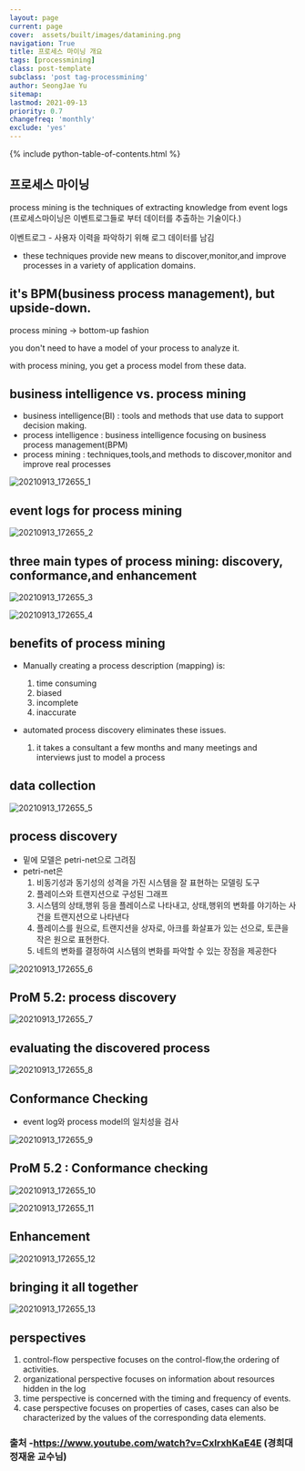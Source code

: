 ```yaml
---
layout: page
current: page
cover:  assets/built/images/datamining.png
navigation: True
title: 프로세스 마이닝 개요 
tags: [processmining]  
class: post-template
subclass: 'post tag-processmining'
author: SeongJae Yu  
sitemap:
lastmod: 2021-09-13
priority: 0.7
changefreq: 'monthly'
exclude: 'yes'
---
```

{% include python-table-of-contents.html %}  




## 프로세스 마이닝
process mining is the techniques of extracting knowledge from event logs
(프로세스마이닝은 이벤트로그들로 부터 데이터를 추출하는 기술이다.)

이벤트로그 - 사용자 이력을 파악하기 위해 로그 데이터를 남김

- these techniques provide new means to discover,monitor,and improve processes in a variety of application domains. 

## it's BPM(business process management), but upside-down.
process mining -> bottom-up fashion

you don't need to have a model of your process to analyze it.

with process mining, you get a process model from these data.

## business intelligence vs. process mining
- business intelligence(BI) : tools and methods that use data to support decision making.
- process intelligence : business intelligence focusing on business process management(BPM)
- process mining : techniques,tools,and methods to discover,monitor and improve real processes

![20210913_172655_1](./img/processmining/0913/20210913_172655_1.png)

## event logs for process mining

![20210913_172655_2](./img/processmining/0913/20210913_172655_2.png)

## three main types of process mining: discovery, conformance,and enhancement

![20210913_172655_3](./img/processmining/0913/20210913_172655_3.png)

![20210913_172655_4](./img/processmining/0913/20210913_172655_4.png)

## benefits of process mining

- Manually creating a process description (mapping) is:
  1. time consuming
  2. biased 
  3. incomplete 
  4. inaccurate

- automated process discovery eliminates these issues.
  1. it takes a consultant a few months and many meetings and interviews just to model a process 


## data collection

![20210913_172655_5](./img/processmining/0913/20210913_172655_5.png)


## process discovery
- 밑에 모델은 petri-net으로 그려짐
- petri-net은 
  1. 비동기성과 동기성의 성격을 가진 시스템을 잘 표현하는 모델링 도구
  2. 플레이스와 트랜지션으로 구성된 그래프 
  3. 시스템의 상태,행위 등을 플레이스로 나타내고, 상태,행위의 변화를 야기하는 사건을 트랜지션으로 나타낸다
  4. 플레이스를 원으로, 트랜지션을 상자로, 아크를 화살표가 있는 선으로, 토큰을 작은 원으로 표현한다.
  5. 네트의 변화를 결정하여 시스템의 변화를 파악할 수 있는 장점을 제공한다


![20210913_172655_6](./img/processmining/0913/20210913_172655_6.png)

## ProM 5.2: process discovery

![20210913_172655_7](./img/processmining/0913/20210913_172655_7.png)

## evaluating the discovered process

![20210913_172655_8](./img/processmining/0913/20210913_172655_8.png)

## Conformance Checking
- event log와 process model의 일치성을 검사

![20210913_172655_9](./img/processmining/0913/20210913_172655_9.png)

## ProM 5.2 : Conformance checking


![20210913_172655_10](./img/processmining/0913/20210913_172655_10.png)

![20210913_172655_11](./img/processmining/0913/20210913_172655_11.png)

## Enhancement

![20210913_172655_12](./img/processmining/0913/20210913_172655_12.png)

## bringing it all together

![20210913_172655_13](./img/processmining/0913/20210913_172655_13.png)

## perspectives
1. control-flow perspective focuses on the control-flow,the ordering of activities.
2. organizational perspective focuses on information about resources hidden in the log 
3. time perspective is concerned with the timing and frequency of events.
4. case perspective focuses on properties of cases, cases can also be characterized by the values of the corresponding data elements.



### 출처 -https://www.youtube.com/watch?v=CxlrxhKaE4E (경희대 정재윤 교수님) 